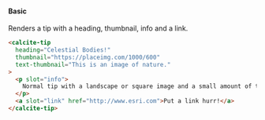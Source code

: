 #### Basic

Renders a tip with a heading, thumbnail, info and a link.

```html
<calcite-tip
  heading="Celestial Bodies!"
  thumbnail="https://placeimg.com/1000/600"
  text-thumbnail="This is an image of nature."
>
  <p slot="info">
    Normal tip with a landscape or square image and a small amount of text in the "info" slot.
  </p>
  <a slot="link" href="http://www.esri.com">Put a link hurr!</a>
</calcite-tip>
```
